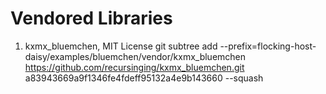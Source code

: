 # Vendored Libraries

1. kxmx_bluemchen, MIT License
git subtree add --prefix=flocking-host-daisy/examples/bluemchen/vendor/kxmx_bluemchen https://github.com/recursinging/kxmx_bluemchen.git a83943669a9f1346fe4fdeff95132a4e9b143660 --squash

